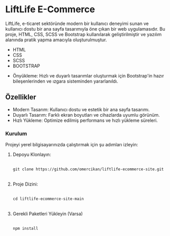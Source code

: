 <h1>LiftLife E-Commerce</h1>

<p>LiftLife, e-ticaret sektöründe modern bir kullanıcı deneyimi sunan ve kullanıcı dostu bir ana sayfa tasarımıyla öne çıkan bir web uygulamasıdır. Bu proje, HTML, CSS, SCSS ve Bootstrap kullanılarak geliştirilmiştir ve yazılım alanında pratik yapma amacıyla oluşturulmuştur.</p>

<ul>
    <li>HTML</li>
    <li>CSS</li>
    <li>SCSS</li>
    <li>BOOTSTRAP</li>
    <li><p>Önyükleme: Hızlı ve duyarlı tasarımlar oluşturmak için Bootstrap'in hazır bileşenlerinden ve ızgara sisteminden yararlanıldı.</p></li>
</ul>

<h2>Özellikler</h2>

<ul>
    <li>Modern Tasarım: Kullanıcı dostu ve estetik bir ana sayfa tasarımı.</li>
    <li>Duyarlı Tasarım: Farklı ekran boyutları ve cihazlarda uyumlu görünüm.</li>
    <li>Hızlı Yükleme: Optimize edilmiş performans ve hızlı yükleme süreleri.</li>
</ul>

<h3>Kurulum</h3>
<p>Projeyi yerel bilgisayarınızda çalıştırmak için şu adımları izleyin:</p>
<ol>
<li>Depoyu Klonlayın:</li>
<br> 
  
    git clone https://github.com/omercikan/liftlife-ecommerce-site.git
<br>
    
<li>Proje Dizini:</li>
<br>

    cd liftlife-ecommerce-site-main
<br>
<li>Gerekli Paketleri Yükleyin (Varsa)</li>
<br>

    npm install
</ol>
